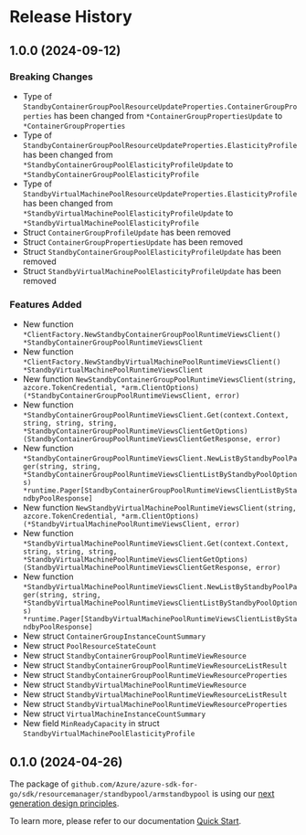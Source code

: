 # Release History

## 1.0.0 (2024-09-12)
### Breaking Changes

- Type of `StandbyContainerGroupPoolResourceUpdateProperties.ContainerGroupProperties` has been changed from `*ContainerGroupPropertiesUpdate` to `*ContainerGroupProperties`
- Type of `StandbyContainerGroupPoolResourceUpdateProperties.ElasticityProfile` has been changed from `*StandbyContainerGroupPoolElasticityProfileUpdate` to `*StandbyContainerGroupPoolElasticityProfile`
- Type of `StandbyVirtualMachinePoolResourceUpdateProperties.ElasticityProfile` has been changed from `*StandbyVirtualMachinePoolElasticityProfileUpdate` to `*StandbyVirtualMachinePoolElasticityProfile`
- Struct `ContainerGroupProfileUpdate` has been removed
- Struct `ContainerGroupPropertiesUpdate` has been removed
- Struct `StandbyContainerGroupPoolElasticityProfileUpdate` has been removed
- Struct `StandbyVirtualMachinePoolElasticityProfileUpdate` has been removed

### Features Added

- New function `*ClientFactory.NewStandbyContainerGroupPoolRuntimeViewsClient() *StandbyContainerGroupPoolRuntimeViewsClient`
- New function `*ClientFactory.NewStandbyVirtualMachinePoolRuntimeViewsClient() *StandbyVirtualMachinePoolRuntimeViewsClient`
- New function `NewStandbyContainerGroupPoolRuntimeViewsClient(string, azcore.TokenCredential, *arm.ClientOptions) (*StandbyContainerGroupPoolRuntimeViewsClient, error)`
- New function `*StandbyContainerGroupPoolRuntimeViewsClient.Get(context.Context, string, string, string, *StandbyContainerGroupPoolRuntimeViewsClientGetOptions) (StandbyContainerGroupPoolRuntimeViewsClientGetResponse, error)`
- New function `*StandbyContainerGroupPoolRuntimeViewsClient.NewListByStandbyPoolPager(string, string, *StandbyContainerGroupPoolRuntimeViewsClientListByStandbyPoolOptions) *runtime.Pager[StandbyContainerGroupPoolRuntimeViewsClientListByStandbyPoolResponse]`
- New function `NewStandbyVirtualMachinePoolRuntimeViewsClient(string, azcore.TokenCredential, *arm.ClientOptions) (*StandbyVirtualMachinePoolRuntimeViewsClient, error)`
- New function `*StandbyVirtualMachinePoolRuntimeViewsClient.Get(context.Context, string, string, string, *StandbyVirtualMachinePoolRuntimeViewsClientGetOptions) (StandbyVirtualMachinePoolRuntimeViewsClientGetResponse, error)`
- New function `*StandbyVirtualMachinePoolRuntimeViewsClient.NewListByStandbyPoolPager(string, string, *StandbyVirtualMachinePoolRuntimeViewsClientListByStandbyPoolOptions) *runtime.Pager[StandbyVirtualMachinePoolRuntimeViewsClientListByStandbyPoolResponse]`
- New struct `ContainerGroupInstanceCountSummary`
- New struct `PoolResourceStateCount`
- New struct `StandbyContainerGroupPoolRuntimeViewResource`
- New struct `StandbyContainerGroupPoolRuntimeViewResourceListResult`
- New struct `StandbyContainerGroupPoolRuntimeViewResourceProperties`
- New struct `StandbyVirtualMachinePoolRuntimeViewResource`
- New struct `StandbyVirtualMachinePoolRuntimeViewResourceListResult`
- New struct `StandbyVirtualMachinePoolRuntimeViewResourceProperties`
- New struct `VirtualMachineInstanceCountSummary`
- New field `MinReadyCapacity` in struct `StandbyVirtualMachinePoolElasticityProfile`


## 0.1.0 (2024-04-26)

The package of `github.com/Azure/azure-sdk-for-go/sdk/resourcemanager/standbypool/armstandbypool` is using our [next generation design principles](https://azure.github.io/azure-sdk/general_introduction.html).

To learn more, please refer to our documentation [Quick Start](https://aka.ms/azsdk/go/mgmt).